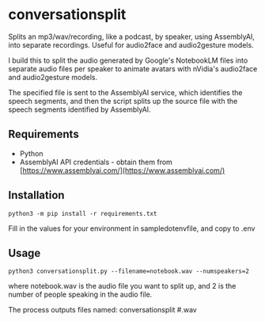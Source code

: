 # conversationsplit

Splits an mp3/wav/recording, like a podcast, by speaker, using AssemblyAI, into separate recordings.  Useful for audio2face and audio2gesture models.

I build this to split the audio generated by Google's NotebookLM files into separate audio files per speaker to animate avatars with nVidia's audio2face and audio2gesture models.

The specified file is sent to the AssemblyAI service, which identifies the speech segments, and then the script splits up the source file with the speech segments identified by AssemblyAI.

## Requirements

- Python
- AssemblyAI API credentials - obtain them from [https://www.assemblyai.com/](https://www.assemblyai.com/)

## Installation

```
python3 -m pip install -r requirements.txt
```

Fill in the values for your environment in sampledotenvfile, and copy to .env 

## Usage

```
python3 conversationsplit.py --filename=notebook.wav --numspeakers=2
```
where notebook.wav is the audio file you want to split up, and 2 is the number of people speaking in the audio file.

The process outputs files named: conversationsplit #.wav
